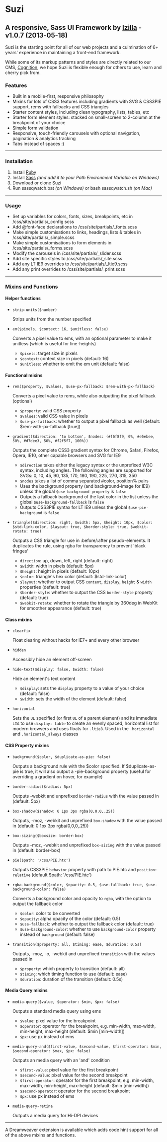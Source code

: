 # Suzi

## A responsive, Sass UI Framework by [Izilla](http://izilla.com.au) - v1.0.7 (2013-05-18)

Suzi is the starting point for all of our web projects and a culmination of 6+ years' experience in maintaining a front-end framework.

While some of its markup patterns and styles are directly related to our CMS, [Cognition](http://www.cognitionecm.com), we hope Suzi is flexible enough for others to use, learn and cherry pick from.

### Features

* Built in a mobile-first, responsive philosophy
* Mixins for lots of CSS3 features including gradients with SVG & CSS3PIE support, rems with fallbacks and CSS triangles
* Starter content styles, including clean typography, lists, tables, etc
* Starter form element styles: stacked on small-screen to 2-column at the breakpoint of your choice
* Simple form validation
* Responsive, touch-friendly carousels with optional navigation, pagination & analytics tracking
* Tabs instead of spaces :)

---

### Installation

1. Install [Ruby](http://www.ruby-lang.org)
2. Install [Sass](http://sass-lang.com) *(and add it to your Path Environment Variable on Windows)*
3. Download or clone Suzi
4. Run sassqwatch.bat *(on Windows)* or bash sassqwatch.sh *(on Mac)*

---

### Usage

* Set up variables for colors, fonts, sizes, breakpoints, etc in /css/site/partials/_config.scss
* Add @font-face declarations to /css/site/partials/_fonts.scss
* Make simple customisations to links, headings, lists & tables in /css/site/partials/_simple.scss
* Make simple customisations to form elements in /css/site/partials/_forms.scss
* Modify the carousels in /css/site/partials/_slider.scss
* Add site specific styles to /css/site/partials/_site.scss
* Add any LT IE9 overrides to /css/site/partials/_ltie9.scss
* Add any print overrides to /css/site/partials/_print.scss

---

### Mixins and Functions

#### Helper functions

* `strip-units($number)`

	Strips units from the number specified

* `em($pixels, $context: 16, $unitless: false)`

	Converts a pixel value to ems, with an optional parameter to make it unitless (which is useful for line-heights)
	
	* `$pixels`: target size in pixels
	* `$context`: context size in pixels (default: 16)
	* `$unitless`: whether to omit the em unit (default: false)

#### Functional mixins

* `rem($property, $values, $use-px-fallback: $rem-with-px-fallback)`

	Converts a pixel value to rems, while also outputting the pixel fallback (optional)
	
	* `$property`: valid CSS property
	* `$values`: valid CSS value in pixels
	* `$use-px-fallback`: whether to output a pixel fallback as well (default: $rem-with-px-fallback [true])

* `gradient($direction: 'to bottom', $nodes: (#f6f8f9, 0%, #e5ebee, 50%, #d7dee3, 50%, #f2f5f7, 100%))`

	Outputs the complete CSS3 gradient syntax for Chrome, Safari, Firefox, Opera, IE10, other capable browsers and SVG for IE9

	* `$direction` takes either the legacy syntax or the unprefixed W3C syntax, including angles. The following angles are supported for SVGs: 0, 10, 45, 90, 135, 170, 180, 190, 225, 270, 315, 350
	* `$nodes` takes a list of comma separated #color, position% pairs
	* Uses the background property (and background-image for IE9) unless the global `$use-background-property` is `false`  
	* Outputs a fallback background of the last color in the list unless the global `$use-background-fallback` is `false`
	* Outputs CSS3PIE syntax for LT IE9 unless the global `$use-pie-background` is `false`

* `triangle($direction: right, $width: 5px, $height: 10px, $color: $std-link-color, $layout: true, $border-style: true, $webkit-rotate: true)`

	Outputs a CSS triangle for use in :before/:after pseudo-elements. It duplicates the rule, using rgba for transparency to prevent 'black fringes'

	* `direction`: up, down, left, right (default: right)
	* `$width`: width in pixels (default: 5px)
	* `$height`: height in pixels (default: 10px)
	* `$color`: triangle's hex color (default: $std-link-color)
	* `$layout`: whether to output CSS `content`, `display`, `height` & `width` properties (default: true)
	* `$border-style`: whether to output the CSS `border-style` property (default: true)
	* `$webkit-rotate`: whether to rotate the triangle by 360deg in WebKit for smoother appearance (default: true)

#### Class mixins

* `clearfix`

	Float clearing without hacks for IE7+ and every other browser

* `hidden`

	Accessibly hide an element off-screen

* `hide-text($display: false, $width: false)`

	Hide an element's text content

	* `$display`: sets the `display` property to a value of your choice (default: false)
	* `$width`: sets the width of the element (default: false)

* `horizontal`

	Sets the `UL` specified (or first `UL` of a parent element) and its immediate `LI`s to use `display: table` to create an evenly spaced, horizontal list for modern browsers and uses floats for `.ltie8`. Used in the `.horizontal` and `.horizontal_always` classes
	
#### CSS Property mixins

* `background($color, $duplicate-as-pie: false)`

	Outputs a background rule with the $color specified. If $duplicate-as-pie is true, it will also output a -pie-background property (useful for overriding a gradient on hover, for example)

* `border-radius($radius: 5px)`

	Outputs -webkit and unprefixed `border-radius` with the value passed in (default: 5px)

* `box-shadow($shadow: 0 1px 3px rgba(0,0,0,.25))`

	Outputs, -moz, -webkit and unprefixed `box-shadow` with the value passed in (default: 0 1px 3px rgba(0,0,0,.25))

* `box-sizing($boxsize: border-box)`

	Outputs -moz, -webkit and unprefixed `box-sizing` with the value passed in (default: border-box)

* `pie($path: '/css/PIE.htc')`

	Outputs CSS3PIE `behavior` property with path to PIE.htc and `position: relative` (default $path: '/css/PIE.htc')

* `rgba-background($color, $opacity: 0.5, $use-fallback: true, $use-background-color: false)`

	Converts a background color and opacity to `rgba`, with the option to output the fallback color
	
	* `$color`: color to be converted
	* `$opacity`: alpha opacity of the color (default: 0.5)
	* `$use-fallback`: whether to output the fallback color (default: true)
	* `$use-background-color`: whether to use `background-color` property instead of `background` (default: false)

* `transition($property: all, $timing: ease, $duration: 0.5s)`

	Outputs, -moz, -o, -webkit and unprefixed `transition` with the values passed in

	* `$property`: which property to transition (default: all)
	* `$timing`: which timing function to use (default: ease)
	* `$duration`: duration of the transition (default: 0.5s)

#### Media Query mixins

* `media-query($value, $operator: $min, $px: false)`

	Outputs a standard media query using ems
	
	* `$value`: pixel value for the breakpoint
	* `$operator`: operator for the breakpoint, e.g. min-width, max-width, min-height, max-height (default: $min [min-width])
	* `$px`: use px instead of ems

* `media-query-and($first-value, $second-value, $first-operator: $min, $second-operator: $max, $px: false)`

	Outputs an media query with an 'and' condition
	
	* `$first-value`: pixel value for the first breakpoint
	* `$second-value`: pixel value for the second breakpoint
	* `$first-operator`: operator for the first breakpoint, e.g. min-width, max-width, min-height, max-height (default: $min [min-width])
	* `$second-operator`: operator for the second breakpoint
	* `$px`: use px instead of ems

* `media-query-retina`

	Outputs a media query for Hi-DPI devices

---

A Dreamweaver extension is available which adds code hint support for all of the above mixins and functions.
